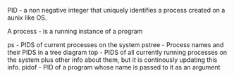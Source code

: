 PID - a non negative integer that uniquely identifies a process created on a aunix like OS.

A process - is a running instance of a program

ps - PIDS of current processes on the system
pstree - Process names and their PIDS in a tree diagram
top - PIDS of all currently running processes on the system plus other info about them, but it is continously updating this info.
pidof - PID of a program whose name is passed to it as an argument
